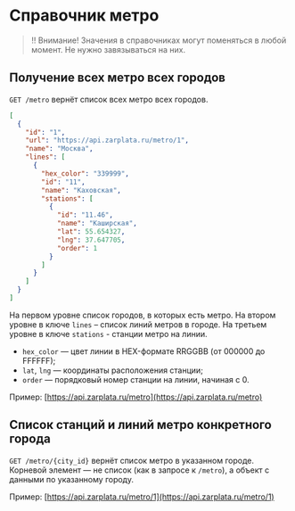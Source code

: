 Справочник метро
=================

> ‼️ Внимание! Значения в справочниках могут поменяться в любой момент. Не нужно завязываться на них.

Получение всех метро всех городов
---------------------------------

`GET /metro` вернёт список всех метро всех городов.

```json
[
  {
    "id": "1",
    "url": "https://api.zarplata.ru/metro/1",
    "name": "Москва",
    "lines": [
      {
        "hex_color": "339999",
        "id": "11",
        "name": "Каховская",
        "stations": [
          {
            "id": "11.46",
            "name": "Каширская",
            "lat": 55.654327,
            "lng": 37.647705,
            "order": 1
          }
        ]
      }
    ]
  }
]
```
На первом уровне список городов, в которых есть метро. На втором уровне в ключе `lines` – список линий метров в городе. На третьем уровне в ключе `stations` - станции метро на линии.

* `hex_color` — цвет линии в HEX-формате RRGGBB (от 000000 до FFFFFF);
* `lat`, `lng` — координаты расположения станции;
* `order` — порядковый номер станции на линии, начиная с 0.

Пример: [https://api.zarplata.ru/metro](https://api.zarplata.ru/metro)


Cписок станций и линий метро конкретного города
------------------------------------------------

`GET /metro/{city_id}` вернёт список метро в указанном городе. Корневой элемент — не список (как в запросе к `/metro`), а объект с данными по указанному городу.

Пример: [https://api.zarplata.ru/metro/1](https://api.zarplata.ru/metro/1)
